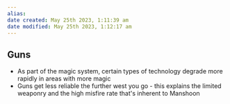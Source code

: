 ```yaml
---
alias: 
date created: May 25th 2023, 1:11:39 am
date modified: May 25th 2023, 1:12:17 am
---
```

## Guns
- As part of the magic system, certain types of technology degrade more rapidly in areas with more magic
- Guns get less reliable the further west you go - this explains the limited weaponry and the high misfire rate that's inherent to Manshoon